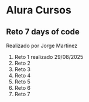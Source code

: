 # Alura Cursos

## Reto 7 days of code

Realizado por Jorge Martinez

1. Reto 1 realizado 29/08/2025
2. Reto 2
3. Reto 3
4. Reto 4
5. Reto 5
6. Reto 6
7. Reto 7
